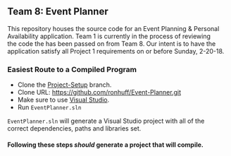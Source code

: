 ## Team 8: Event Planner
This repository houses the source code for an Event Planning & Personal  
Availability application. Team 1 is currently in the process of reviewing  
the code the has been passed on from Team 8. Our intent is to have the  
application satisfy all Project 1 requirements on or before Sunday, 2-20-18.


### Easiest Route to a Compiled Program
* Clone the [Project-Setup](https://github.com/ronhuff/Event-Planner/tree/Project-Setup) branch.  
 * Clone URL: https://github.com/ronhuff/Event-Planner.git
* Make sure to use [Visual Studio](https://www.visualstudio.com/thank-you-downloading-visual-studio/?sku=Community&rel=15).  
 * Run `EventPlanner.sln`

`EventPlanner.sln` will generate a Visual Studio project with all of the  
correct dependencies, paths and libraries set.

#### Following these steps _should_ generate a project that will compile.

